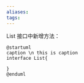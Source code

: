 ```yaml
---
aliases: 
tags: 
---
```

List 接口中新增方法：

```plantuml
@startuml
caption \n this is caption
interface List{

}
@enduml
```